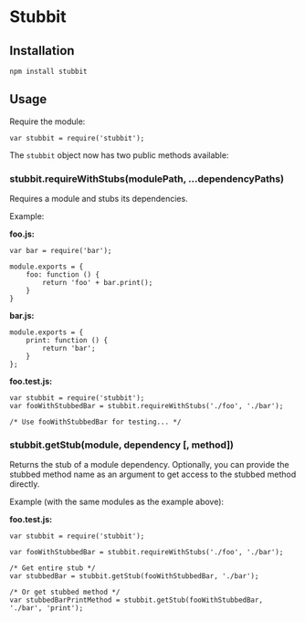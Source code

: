 # Stubbit

## Installation

`npm install stubbit`

## Usage

Require the module:

`var stubbit = require('stubbit');`

The `stubbit` object now has two public methods available:

### stubbit.requireWithStubs(modulePath, ...dependencyPaths)

Requires a module and stubs its dependencies.

Example:

**foo.js:**

    var bar = require('bar');

    module.exports = {
        foo: function () {
            return 'foo' + bar.print();
        }
    }

**bar.js:**

    module.exports = {
        print: function () {
            return 'bar';
        }
    };

**foo.test.js:**

    var stubbit = require('stubbit');
    var fooWithStubbedBar = stubbit.requireWithStubs('./foo', './bar');

    /* Use fooWithStubbedBar for testing... */

### stubbit.getStub(module, dependency [, method])

Returns the stub of a module dependency. Optionally, you can provide the stubbed method name as an
argument to get access to the stubbed method directly.

Example (with the same modules as the example above):

**foo.test.js:**

    var stubbit = require('stubbit');
    
    var fooWithStubbedBar = stubbit.requireWithStubs('./foo', './bar');

    /* Get entire stub */
    var stubbedBar = stubbit.getStub(fooWithStubbedBar, './bar');

    /* Or get stubbed method */
    var stubbedBarPrintMethod = stubbit.getStub(fooWithStubbedBar, './bar', 'print');
